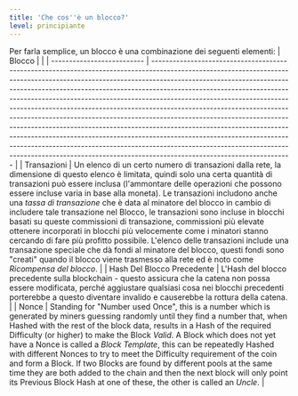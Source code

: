 ```yaml
---
title: 'Che cos''è un blocco?'
level: principiante
---
```


Per farla semplice, un blocco è una combinazione dei seguenti elementi:
| Blocco                     |                                                                                                                                                                                                                                                                                                                                                                                                                                                                                                                                                                                                                                                                                                                                                                                                                                                     |
| -------------------------- | --------------------------------------------------------------------------------------------------------------------------------------------------------------------------------------------------------------------------------------------------------------------------------------------------------------------------------------------------------------------------------------------------------------------------------------------------------------------------------------------------------------------------------------------------------------------------------------------------------------------------------------------------------------------------------------------------------------------------------------------------------------------------------------------------------------------------------------------------- |
| Transazioni                | Un elenco di un certo numero di transazioni dalla rete, la dimensione di questo elenco è limitata, quindi solo una certa quantità di transazioni può essere inclusa (l'ammontare delle operazioni che possono essere incluse varia in base alla moneta). Le transazioni includono anche una *tassa di transazione* che è data al minatore del blocco in cambio di includere tale transazione nel Blocco, le transazioni sono incluse in blocchi basati su queste commissioni di transazione, commissioni più elevate ottenere incorporati in blocchi più velocemente come i minatori stanno cercando di fare più profitto possibile. L'elenco delle transazioni include una transazione speciale che dà fondi al minatore del blocco, questi fondi sono "creati" quando il blocco viene trasmesso alla rete ed è noto come *Ricompensa del blocco*. |
| Hash Del Blocco Precedente | L'Hash del blocco precedente sulla blockchain - questo assicura che la catena non possa essere modificata, perché aggiustare qualsiasi cosa nei blocchi precedenti porterebbe a questo diventare invalido e causerebbe la rottura della catena.                                                                                                                                                                                                                                                                                                                                                                                                                                                                                                                                                                                                     |
| Nonce                      | Standing for "Number used Once", this is a number which is generated by miners guessing randomly until they find a number that, when Hashed with the rest of the block data, results in a Hash of the required Difficulty (or higher) to make the Block _Valid_. A Block which does not yet have a Nonce is called a _Block Template_, this can be repeatedly Hashed with different Nonces to try to meet the Difficulty requirement of the coin and form a Block. If two Blocks are found by different pools at the same time they are both added to the chain and then the next block will only point its Previous Block Hash at one of these, the other is called an _Uncle_.                                                                                                                                                                    |
